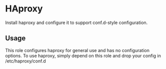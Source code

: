 # HAproxy
Install haproxy and configure it to support conf.d-style configuration.

## Usage
This role configures haproxy for general use and has no configuration options. To use haproxy, simply depend on this role and drop your config in /etc/haproxy/conf.d
